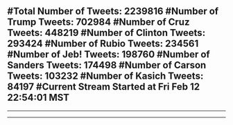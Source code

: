 #Total Number of Tweets: 2239816 
#Number of Trump Tweets: 702984
#Number of Cruz Tweets: 448219
#Number of Clinton Tweets: 293424
#Number of Rubio Tweets: 234561
#Number of Jeb! Tweets: 198760
#Number of Sanders Tweets: 174498
#Number of Carson Tweets: 103232
#Number of Kasich Tweets: 84197
#Current Stream Started at Fri Feb 12 22:54:01 MST
---
---
---
